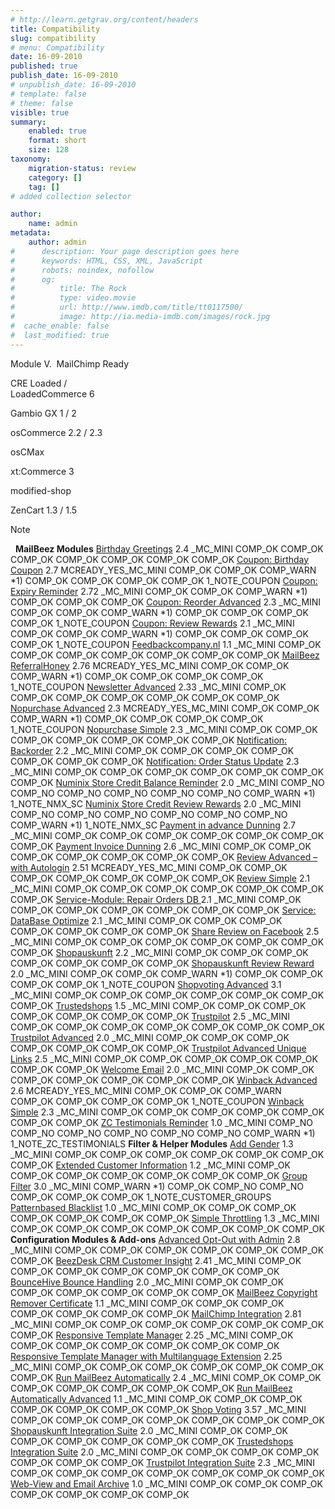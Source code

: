 ```yaml
---
# http://learn.getgrav.org/content/headers
title: Compatibility
slug: compatibility
# menu: Compatibility
date: 16-09-2010
published: true
publish_date: 16-09-2010
# unpublish_date: 16-09-2010
# template: false
# theme: false
visible: true
summary:
    enabled: true
    format: short
    size: 128
taxonomy:
    migration-status: review
    category: []
    tag: []
# added collection selector

author:
    name: admin
metadata:
    author: admin
#      description: Your page description goes here
#      keywords: HTML, CSS, XML, JavaScript
#      robots: noindex, nofollow
#      og:
#          title: The Rock
#          type: video.movie
#          url: http://www.imdb.com/title/tt0117500/
#          image: http://ia.media-imdb.com/images/rock.jpg
#  cache_enable: false
#  last_modified: true
---
```


 Module V.  MailChimp Ready

  CRE Loaded /  
 LoadedCommerce 6

  Gambio GX 1 / 2

  osCommerce 2.2 / 2.3

  osCMax

  xt:Commerce 3

  modified-shop

  ZenCart 1.3 / 1.5

  Note

    **MailBeez Modules** [Birthday Greetings](http://www.mailbeez.com/documentation/mailbeez/birthday/) 2.4 \_MC\_MINI COMP\_OK COMP\_OK COMP\_OK COMP\_OK COMP\_OK COMP\_OK COMP\_OK  [Coupon: Birthday Coupon](http://www.mailbeez.com/documentation/mailbeez/coupon_birthday/) 2.7 MCREADY\_YES\_MC\_MINI COMP\_OK COMP\_OK COMP\_WARN \*1) COMP\_OK COMP\_OK COMP\_OK COMP\_OK 1\_NOTE\_COUPON [Coupon: Expiry Reminder](http://www.mailbeez.com/documentation/mailbeez/coupon_expire/) 2.72 \_MC\_MINI COMP\_OK COMP\_OK COMP\_WARN \*1)  COMP\_OK COMP\_OK COMP\_OK  [Coupon: Reorder Advanced](http://www.mailbeez.com/documentation/mailbeez/reorder_advanced/) 2.3 \_MC\_MINI COMP\_OK COMP\_OK COMP\_WARN \*1) COMP\_OK COMP\_OK COMP\_OK COMP\_OK 1\_NOTE\_COUPON [Coupon: Review Rewards](http://www.mailbeez.com/documentation/mailbeez/coupon_review/) 2.1 \_MC\_MINI COMP\_OK COMP\_OK COMP\_WARN \*1) COMP\_OK COMP\_OK COMP\_OK COMP\_OK 1\_NOTE\_COUPON [Feedbackcompany.nl](http://www.mailbeez.com/documentation/mailbeez/feedbackcompany/) 1.1 \_MC\_MINI COMP\_OK COMP\_OK COMP\_OK COMP\_OK COMP\_OK COMP\_OK COMP\_OK  [MailBeez ReferralHoney](http://www.mailbeez.com/documentation/mailbeez/coupon_referral_honey/) 2.76 MCREADY\_YES\_MC\_MINI COMP\_OK COMP\_OK COMP\_WARN \*1) COMP\_OK COMP\_OK COMP\_OK COMP\_OK 1\_NOTE\_COUPON [Newsletter Advanced](http://www.mailbeez.com/documentation/mailbeez/newsletter/) 2.33 \_MC\_MINI COMP\_OK COMP\_OK COMP\_OK COMP\_OK COMP\_OK COMP\_OK COMP\_OK  [Nopurchase Advanced](http://www.mailbeez.com/documentation/mailbeez/nopurchase_advanced/) 2.3 MCREADY\_YES\_MC\_MINI COMP\_OK COMP\_OK COMP\_WARN \*1) COMP\_OK COMP\_OK COMP\_OK COMP\_OK 1\_NOTE\_COUPON [Nopurchase Simple](http://www.mailbeez.com/documentation/mailbeez/nopurchase/) 2.3 \_MC\_MINI COMP\_OK COMP\_OK COMP\_OK COMP\_OK COMP\_OK COMP\_OK COMP\_OK  [Notification: Backorder](http://www.mailbeez.com/documentation/mailbeez/notification_backorder/) 2.2 \_MC\_MINI COMP\_OK COMP\_OK COMP\_OK COMP\_OK COMP\_OK COMP\_OK COMP\_OK  [Notification: Order Status Update](http://www.mailbeez.com/documentation/mailbeez/notification_order_status/) 2.3 \_MC\_MINI COMP\_OK COMP\_OK COMP\_OK COMP\_OK COMP\_OK COMP\_OK COMP\_OK  [Numinix Store Credit Balance Reminder](http://www.mailbeez.com/documentation/mailbeez/numinix_sc_balance_reminder/) 2.0 \_MC\_MINI COMP\_NO COMP\_NO COMP\_NO COMP\_NO COMP\_NO COMP\_NO COMP\_WARN \*1) 1\_NOTE\_NMX\_SC [Numinix Store Credit Review Rewards](http://www.mailbeez.com/documentation/mailbeez/numinix_sc_review_reward/) 2.0 \_MC\_MINI COMP\_NO COMP\_NO COMP\_NO COMP\_NO COMP\_NO COMP\_NO COMP\_WARN \*1) 1\_NOTE\_NMX\_SC [Payment in advance Dunning](http://www.mailbeez.com/documentation/mailbeez/payment_inadvance_dunning/) 2.7 \_MC\_MINI COMP\_OK COMP\_OK COMP\_OK COMP\_OK COMP\_OK COMP\_OK COMP\_OK  [Payment Invoice Dunning](http://www.mailbeez.com/documentation/mailbeez/payment_invoice_dunning/) 2.6 \_MC\_MINI COMP\_OK COMP\_OK COMP\_OK COMP\_OK COMP\_OK COMP\_OK COMP\_OK  [Review Advanced – with Autologin](http://www.mailbeez.com/documentation/mailbeez/review_advanced/) 2.51 MCREADY\_YES\_MC\_MINI COMP\_OK COMP\_OK COMP\_OK COMP\_OK COMP\_OK COMP\_OK COMP\_OK  [Review Simple](http://www.mailbeez.com/documentation/mailbeez/review/) 2.1 \_MC\_MINI COMP\_OK COMP\_OK COMP\_OK COMP\_OK COMP\_OK COMP\_OK COMP\_OK  [Service-Module: Repair Orders DB ](http://www.mailbeez.com/documentation/mailbeez/service_db_repair_order/) 2.1 \_MC\_MINI COMP\_OK COMP\_OK COMP\_OK COMP\_OK COMP\_OK COMP\_OK COMP\_OK  [Service: DataBase Optimize](http://www.mailbeez.com/documentation/mailbeez/service_db_optimize/) 2.1 \_MC\_MINI COMP\_OK COMP\_OK COMP\_OK COMP\_OK COMP\_OK COMP\_OK COMP\_OK  [Share Review on Facebook](http://www.mailbeez.com/documentation/mailbeez/review_facebook/) 2.5 \_MC\_MINI COMP\_OK COMP\_OK COMP\_OK COMP\_OK COMP\_OK COMP\_OK COMP\_OK  [Shopauskunft](http://www.mailbeez.com/documentation/mailbeez/shopauskunft/) 2.2 \_MC\_MINI COMP\_OK COMP\_OK COMP\_OK COMP\_OK COMP\_OK COMP\_OK COMP\_OK  [Shopauskunft Review Reward](http://www.mailbeez.com/documentation/mailbeez/coupon_review_shopauskunft/) 2.0 \_MC\_MINI COMP\_OK COMP\_OK COMP\_WARN \*1) COMP\_OK COMP\_OK COMP\_OK COMP\_OK 1\_NOTE\_COUPON [Shopvoting Advanced](http://www.mailbeez.com/documentation/mailbeez/shoprating_advanced/) 3.1 \_MC\_MINI COMP\_OK COMP\_OK COMP\_OK COMP\_OK COMP\_OK COMP\_OK COMP\_OK  [Trustedshops](http://www.mailbeez.com/documentation/mailbeez/trustedshops/) 1.5 \_MC\_MINI COMP\_OK COMP\_OK COMP\_OK COMP\_OK COMP\_OK COMP\_OK COMP\_OK  [Trustpilot](http://www.mailbeez.com/documentation/mailbeez/trustpilot/) 2.5 \_MC\_MINI COMP\_OK COMP\_OK COMP\_OK COMP\_OK COMP\_OK COMP\_OK COMP\_OK  [Trustpilot Advanced](http://www.mailbeez.com/documentation/mailbeez/trustpilot_advanced/) 2.0 \_MC\_MINI COMP\_OK COMP\_OK COMP\_OK COMP\_OK COMP\_OK COMP\_OK COMP\_OK  [Trustpilot Advanced Unique Links](http://www.mailbeez.com/documentation/mailbeez/trustpilot_advanced_ul/) 2.5 \_MC\_MINI COMP\_OK COMP\_OK COMP\_OK COMP\_OK COMP\_OK COMP\_OK COMP\_OK  [Welcome Email](http://www.mailbeez.com/documentation/mailbeez/create_account/) 2.0 \_MC\_MINI COMP\_OK COMP\_OK COMP\_OK COMP\_OK COMP\_OK COMP\_OK COMP\_OK  [Winback Advanced](http://www.mailbeez.com/documentation/mailbeez/winback_advanced/) 2.6 MCREADY\_YES\_MC\_MINI COMP\_OK COMP\_OK COMP\_WARN COMP\_OK COMP\_OK COMP\_OK COMP\_OK 1\_NOTE\_COUPON [Winback Simple](http://www.mailbeez.com/documentation/mailbeez/winback/) 2.3 \_MC\_MINI COMP\_OK COMP\_OK COMP\_OK COMP\_OK COMP\_OK COMP\_OK COMP\_OK  [ZC Testimonials Reminder](http://www.mailbeez.com/documentation/mailbeez/zc_testimonials/) 1.0 \_MC\_MINI COMP\_NO COMP\_NO COMP\_NO COMP\_NO COMP\_NO COMP\_NO COMP\_WARN \*1) 1\_NOTE\_ZC\_TESTIMONIALS **Filter & Helper Modules** [Add Gender](http://www.mailbeez.com/documentation/mailbeez/filter_add_gender/) 1.3 \_MC\_MINI COMP\_OK COMP\_OK COMP\_OK COMP\_OK COMP\_OK COMP\_OK COMP\_OK  [Extended Customer Information](http://www.mailbeez.com/documentation/mailbeez/filter_add_customer_information/) 1.2 \_MC\_MINI COMP\_OK COMP\_OK COMP\_OK COMP\_OK COMP\_OK COMP\_OK COMP\_OK  [Group Filter](http://www.mailbeez.com/documentation/mailbeez/filter_check_group/) 3.0 \_MC\_MINI COMP\_WARN \*1) COMP\_OK COMP\_NO COMP\_NO COMP\_OK COMP\_OK COMP\_OK 1\_NOTE\_CUSTOMER\_GROUPS [Patternbased Blacklist](http://www.mailbeez.com/documentation/mailbeez/filter_check_pattern_blacklist/) 1.0 \_MC\_MINI COMP\_OK COMP\_OK COMP\_OK COMP\_OK COMP\_OK COMP\_OK COMP\_OK  [Simple Throttling](http://www.mailbeez.com/documentation/mailbeez/filter_do_throttling_simple/) 1.3 \_MC\_MINI COMP\_OK COMP\_OK COMP\_OK COMP\_OK COMP\_OK COMP\_OK COMP\_OK  **Configuration Modules & Add-ons** [Advanced Opt-Out with Admin](http://www.mailbeez.com/documentation/mailbeez/config_block_admin/) 2.8 \_MC\_MINI COMP\_OK COMP\_OK COMP\_OK COMP\_OK COMP\_OK COMP\_OK COMP\_OK  [BeezDesk CRM Customer Insight](http://www.mailbeez.com/documentation/mailbeez/xconfig_customer_insight/) 2.41 \_MC\_MINI COMP\_OK COMP\_OK COMP\_OK COMP\_OK COMP\_OK COMP\_OK COMP\_OK  [BounceHive Bounce Handling](http://www.mailbeez.com/documentation/mailbeez/config_bouncehive_advanced/) 2.0 \_MC\_MINI COMP\_OK COMP\_OK COMP\_OK COMP\_OK COMP\_OK COMP\_OK COMP\_OK  [MailBeez Copyright Remover Certificate](http://www.mailbeez.com/documentation/mailbeez/config_copyright_remover/) 1.1 \_MC\_MINI COMP\_OK COMP\_OK COMP\_OK COMP\_OK COMP\_OK COMP\_OK COMP\_OK  [MailChimp Integration](http://www.mailbeez.com/documentation/mailbeez/config_mailchimp/) 2.81 \_MC\_MINI COMP\_OK COMP\_OK COMP\_OK COMP\_OK COMP\_OK COMP\_OK COMP\_OK  [Responsive Template Manager](http://www.mailbeez.com/documentation/mailbeez/config_tmplmngr/) 2.25 \_MC\_MINI COMP\_OK COMP\_OK COMP\_OK COMP\_OK COMP\_OK COMP\_OK COMP\_OK  [Responsive Template Manager with Multilanguage Extension](http://www.mailbeez.com/documentation/mailbeez/config_tmplmngr_lng/) 2.25 \_MC\_MINI COMP\_OK COMP\_OK COMP\_OK COMP\_OK COMP\_OK COMP\_OK COMP\_OK  [Run MailBeez Automatically](http://www.mailbeez.com/documentation/mailbeez/config_cron_simple/) 2.4 \_MC\_MINI COMP\_OK COMP\_OK COMP\_OK COMP\_OK COMP\_OK COMP\_OK COMP\_OK  [Run MailBeez Automatically Advanced](http://www.mailbeez.com/documentation/mailbeez/config_cron_advanced/) 1.1 \_MC\_MINI COMP\_OK COMP\_OK COMP\_OK COMP\_OK COMP\_OK COMP\_OK COMP\_OK  [Shop Voting](http://www.mailbeez.com/documentation/mailbeez/config_shopvoting/) 3.57 \_MC\_MINI COMP\_OK COMP\_OK COMP\_OK COMP\_OK COMP\_OK COMP\_OK COMP\_OK  [Shopauskunft Integration Suite](http://www.mailbeez.com/documentation/mailbeez/config_shopauskunft_integration/) 2.0 \_MC\_MINI COMP\_OK COMP\_OK COMP\_OK COMP\_OK COMP\_OK COMP\_OK COMP\_OK  [Trustedshops Integration Suite](http://www.mailbeez.com/documentation/mailbeez/config_trustedshops_rss_importer/) 2.0 \_MC\_MINI COMP\_OK COMP\_OK COMP\_OK COMP\_OK COMP\_OK COMP\_OK COMP\_OK  [Trustpilot Integration Suite](http://www.mailbeez.com/documentation/mailbeez/config_trustpilot_rss_importer/) 2.3 \_MC\_MINI COMP\_OK COMP\_OK COMP\_OK COMP\_OK COMP\_OK COMP\_OK COMP\_OK  [Web-View and Email Archive](http://www.mailbeez.com/documentation/mailbeez/config_email_archive/) 1.0 \_MC\_MINI COMP\_OK COMP\_OK COMP\_OK COMP\_OK COMP\_OK COMP\_OK COMP\_OK 
